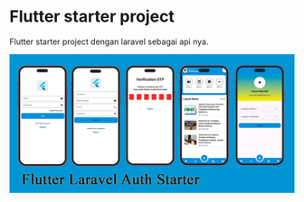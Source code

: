 <h1>Flutter starter project</h1>

Flutter starter project dengan laravel sebagai api nya.

![image_alt](https://github.com/jamalapriadi/fluter_auth_starter/blob/abf750ec81bea23392d438106fffbc1ef3c79a42/screenshot.jpeg)
